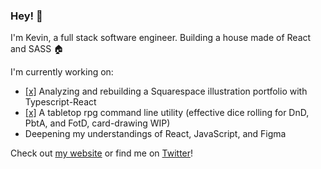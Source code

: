 ### Hey! 👋
I'm Kevin, a full stack software engineer. Building a house made of React and SASS 🏠

I'm currently working on:
- [[x]](https://github.com/khongcodes/kh-illus-pofo)
    Analyzing and rebuilding a Squarespace illustration portfolio with Typescript-React 
- [[x]](https://github.com/khongcodes/ttrpg-cli-tools)
    A tabletop rpg command line utility (effective dice rolling for DnD, PbtA, and FotD, card-drawing WIP)
- Deepening my understandings of React, JavaScript, and Figma

Check out [my website](https://www.khongcodes.com/) or find me on [Twitter](https://www.twitter.com/khongcodes)!

<!--
**khongcodes/khongcodes** is a ✨ _special_ ✨ repository because its `README.md` (this file) appears on your GitHub profile.

Here are some ideas to get you started:

- 🔭 I’m currently working on ...
- 🌱 I’m currently learning ...
- 👯 I’m looking to collaborate on ...
- 🤔 I’m looking for help with ...
- 💬 Ask me about ...
- 📫 How to reach me: ...
- 😄 Pronouns: ...
- ⚡ Fun fact: ...
-->
